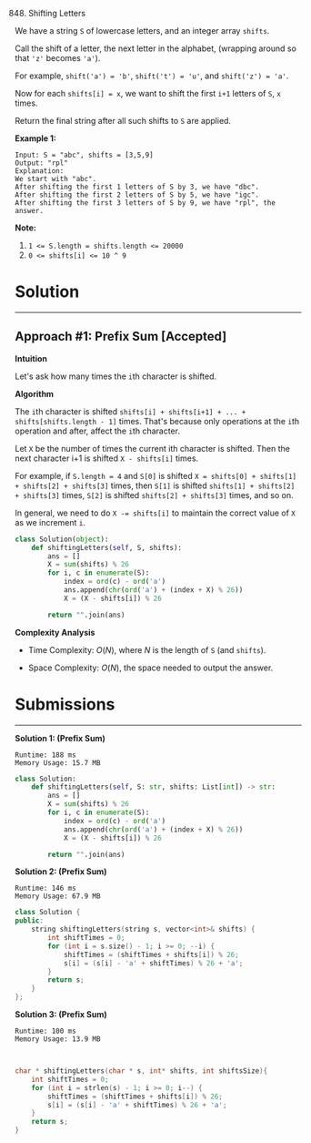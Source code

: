 848. Shifting Letters

We have a string `S` of lowercase letters, and an integer array `shifts`.

Call the shift of a letter, the next letter in the alphabet, (wrapping around so that `'z'` becomes `'a'`). 

For example, `shift('a') = 'b'`, `shift('t') = 'u'`, and `shift('z') = 'a'`.

Now for each `shifts[i] = x`, we want to shift the first `i+1` letters of `S`, `x` times.

Return the final string after all such shifts to `S` are applied.

**Example 1:**
```
Input: S = "abc", shifts = [3,5,9]
Output: "rpl"
Explanation: 
We start with "abc".
After shifting the first 1 letters of S by 3, we have "dbc".
After shifting the first 2 letters of S by 5, we have "igc".
After shifting the first 3 letters of S by 9, we have "rpl", the answer.
```

**Note:**

1. `1 <= S.length = shifts.length <= 20000`
1. `0 <= shifts[i] <= 10 ^ 9`

# Solution
---
## Approach #1: Prefix Sum [Accepted]
**Intuition**

Let's ask how many times the `i`th character is shifted.

**Algorithm**

The `i`th character is shifted `shifts[i] + shifts[i+1] + ... + shifts[shifts.length - 1]` times. That's because only operations at the `i`th operation and after, affect the `i`th character.

Let `X` be the number of times the current ith character is shifted. Then the next character i+1 is shifted `X - shifts[i]` times.

For example, if `S.length = 4` and `S[0]` is shifted `X = shifts[0] + shifts[1] + shifts[2] + shifts[3]` times, then `S[1]` is shifted `shifts[1] + shifts[2] + shifts[3]` times, `S[2]` is shifted `shifts[2] + shifts[3]` times, and so on.

In general, we need to do `X -= shifts[i]` to maintain the correct value of `X` as we increment `i`.

```python
class Solution(object):
    def shiftingLetters(self, S, shifts):
        ans = []
        X = sum(shifts) % 26
        for i, c in enumerate(S):
            index = ord(c) - ord('a')
            ans.append(chr(ord('a') + (index + X) % 26))
            X = (X - shifts[i]) % 26

        return "".join(ans)
```

**Complexity Analysis**

* Time Complexity: $O(N)$, where $N$ is the length of `S` (and `shifts`).

* Space Complexity: $O(N)$, the space needed to output the answer.

# Submissions
---
**Solution 1: (Prefix Sum)**
```
Runtime: 188 ms
Memory Usage: 15.7 MB
```
```python
class Solution:
    def shiftingLetters(self, S: str, shifts: List[int]) -> str:
        ans = []
        X = sum(shifts) % 26
        for i, c in enumerate(S):
            index = ord(c) - ord('a')
            ans.append(chr(ord('a') + (index + X) % 26))
            X = (X - shifts[i]) % 26

        return "".join(ans)
```

**Solution 2: (Prefix Sum)**
```
Runtime: 146 ms
Memory Usage: 67.9 MB
```
```c++
class Solution {
public:
    string shiftingLetters(string s, vector<int>& shifts) {
        int shiftTimes = 0;
        for (int i = s.size() - 1; i >= 0; --i) {
            shiftTimes = (shiftTimes + shifts[i]) % 26;
            s[i] = (s[i] - 'a' + shiftTimes) % 26 + 'a';
        }
        return s;
    }
};
```

**Solution 3: (Prefix Sum)**
```
Runtime: 100 ms
Memory Usage: 13.9 MB
```
```c


char * shiftingLetters(char * s, int* shifts, int shiftsSize){
    int shiftTimes = 0;
    for (int i = strlen(s) - 1; i >= 0; i--) {
        shiftTimes = (shiftTimes + shifts[i]) % 26;
        s[i] = (s[i] - 'a' + shiftTimes) % 26 + 'a';
    }
    return s;
}
```
